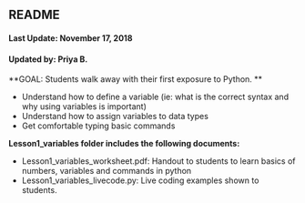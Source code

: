 ## README
#### Last Update: November 17, 2018
#### Updated by: Priya B.

**GOAL:  Students walk away with their first exposure to Python.  **
* Understand how to define a variable (ie: what is the correct syntax and why using variables is important)
* Understand how to assign variables to data types
* Get comfortable typing basic commands


**Lesson1_variables folder includes the following documents:**

* Lesson1_variables_worksheet.pdf:  Handout to students to learn basics of numbers, variables and commands in python
* Lesson1_variables_livecode.py:  Live coding examples shown to students.
